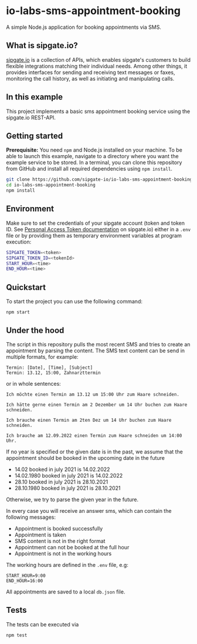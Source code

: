 # io-labs-sms-appointment-booking
A simple Node.js application for booking appointments via SMS.

## What is sipgate.io?

[sipgate.io](https://www.sipgate.io/) is a collection of APIs, which enables sipgate's customers to build flexible integrations matching their individual needs.
Among other things, it provides interfaces for sending and receiving text messages or faxes, monitoring the call history, as well as initiating and manipulating calls.

## In this example

This project implements a basic sms appointment booking service
using the sipgate.io REST-API.

## Getting started

**Prerequisite:** You need `npm` and Node.js installed on your machine.
To be able to launch this example, navigate to a directory where you want the example service to be stored. In a terminal, you can clone this repository from GitHub and install all required dependencies using `npm install`.

```bash
git clone https://github.com/sipgate-io/io-labs-sms-appointment-booking
cd io-labs-sms-appointment-booking
npm install
```

## Environment

Make sure to set the credentials of your sipgate account (token and token ID.
See [Personal Access Token documentation](https://www.sipgate.io/rest-api/authentication#personalAccessToken) on sipgate.io) either in a `.env` file or by providing them as temporary environment variables at program execution:

```bash
SIPGATE_TOKEN=<token>
SIPGATE_TOKEN_ID=<tokenId>
START_HOUR=<time>
END_HOUR=<time>
```

## Quickstart
To start the project you can use the following command:

`npm start`


## Under the hood

The script in this repository pulls the most recent SMS and tries to create an appointment by parsing the content.
The SMS text content can be send in multiple formats, for example:

```
Termin: [Date], [Time], [Subject]
Termin: 13.12, 15:00, Zahnarzttermin
```
or in whole sentences:

```
Ich möchte einen Termin am 13.12 um 15:00 Uhr zum Haare schneiden.

Ich hätte gerne einen Termin am 2 Dezember um 14 Uhr buchen zum Haare schneiden.

Ich brauche einen Termin am 2ten Dez um 14 Uhr buchen zum Haare schneiden.

Ich brauche am 12.09.2022 einen Termin zum Haare schneiden um 14:00 Uhr.
```

If no year is specified or the given date is in the past,
we assume that the appointment should be booked in the upcoming date in the future

- 14.02 booked in july 2021 is 14.02.2022
- 14.02.1980 booked in july 2021 is 14.02.2022
- 28.10 booked in july 2021 is 28.10.2021
- 28.10.1980 booked in july 2021 is 28.10.2021

Otherwise, we try to parse the given year in the future.

In every case you will receive an answer sms, which can contain the following messages:

- Appointment is booked successfully
- Appointment is taken
- SMS content is not in the right format
- Appointment can not be booked at the full hour
- Appointment is not in the working hours

The working hours are defined in the `.env` file, e.g:

```
START_HOUR=9:00
END_HOUR=16:00
```

All appointments are saved to a local `db.json` file.

## Tests

The tests can be executed via

`npm test`
